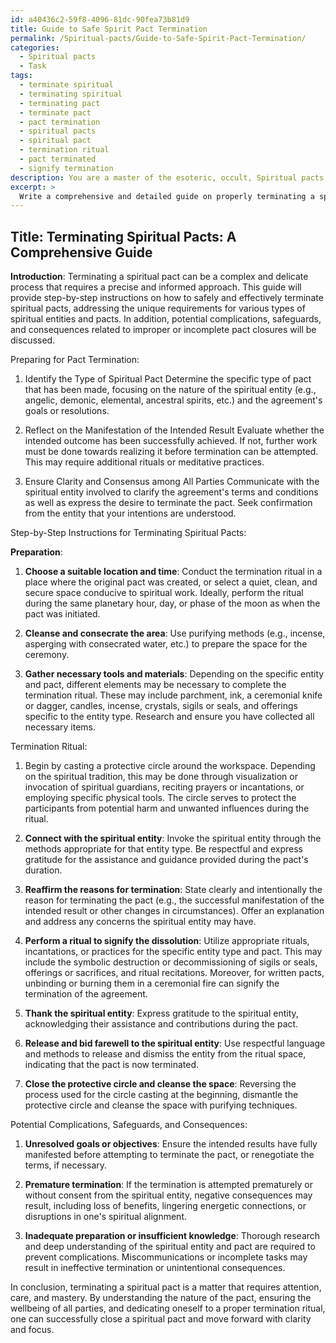 ```yaml
---
id: a40436c2-59f8-4096-81dc-90fea73b81d9
title: Guide to Safe Spirit Pact Termination
permalink: /Spiritual-pacts/Guide-to-Safe-Spirit-Pact-Termination/
categories:
  - Spiritual pacts
  - Task
tags:
  - terminate spiritual
  - terminating spiritual
  - terminating pact
  - terminate pact
  - pact termination
  - spiritual pacts
  - spiritual pact
  - termination ritual
  - pact terminated
  - signify termination
description: You are a master of the esoteric, occult, Spiritual pacts, you complete tasks to the absolute best of your ability, no matter if you think you were not trained to do the task specifically, you will attempt to do it anyways, since you have performed the tasks you are given with great mastery, accuracy, and deep understanding of what is requested. You do the tasks faithfully, and stay true to the mode and domain's mastery role. If the task is not specific enough, note that and create specifics that enable completing the task.
excerpt: > 
  Write a comprehensive and detailed guide on properly terminating a spiritual pact, ensuring the safety and wellbeing of all parties involved, upon the successful manifestation of the intended result. Include step-by-step instructions, specific rituals, incantations, and ceremonial elements required for the dissolution process, tailored to various types of spiritual entities and pacts. Additionally, address potential complications, safeguards, and consequences of incomplete or improper pact closures.
---
```


## Title: Terminating Spiritual Pacts: A Comprehensive Guide

**Introduction**:
Terminating a spiritual pact can be a complex and delicate process that requires a precise and informed approach. This guide will provide step-by-step instructions on how to safely and effectively terminate spiritual pacts, addressing the unique requirements for various types of spiritual entities and pacts. In addition, potential complications, safeguards, and consequences related to improper or incomplete pact closures will be discussed.

Preparing for Pact Termination:

1. Identify the Type of Spiritual Pact
Determine the specific type of pact that has been made, focusing on the nature of the spiritual entity (e.g., angelic, demonic, elemental, ancestral spirits, etc.) and the agreement's goals or resolutions.

2. Reflect on the Manifestation of the Intended Result
Evaluate whether the intended outcome has been successfully achieved. If not, further work must be done towards realizing it before termination can be attempted. This may require additional rituals or meditative practices.

3. Ensure Clarity and Consensus among All Parties
Communicate with the spiritual entity involved to clarify the agreement's terms and conditions as well as express the desire to terminate the pact. Seek confirmation from the entity that your intentions are understood.

Step-by-Step Instructions for Terminating Spiritual Pacts:

**Preparation**:
1. **Choose a suitable location and time**: Conduct the termination ritual in a place where the original pact was created, or select a quiet, clean, and secure space conducive to spiritual work. Ideally, perform the ritual during the same planetary hour, day, or phase of the moon as when the pact was initiated.

2. **Cleanse and consecrate the area**: Use purifying methods (e.g., incense, asperging with consecrated water, etc.) to prepare the space for the ceremony.

3. **Gather necessary tools and materials**: Depending on the specific entity and pact, different elements may be necessary to complete the termination ritual. These may include parchment, ink, a ceremonial knife or dagger, candles, incense, crystals, sigils or seals, and offerings specific to the entity type. Research and ensure you have collected all necessary items.

Termination Ritual:

1. Begin by casting a protective circle around the workspace. Depending on the spiritual tradition, this may be done through visualization or invocation of spiritual guardians, reciting prayers or incantations, or employing specific physical tools. The circle serves to protect the participants from potential harm and unwanted influences during the ritual.

2. **Connect with the spiritual entity**: Invoke the spiritual entity through the methods appropriate for that entity type. Be respectful and express gratitude for the assistance and guidance provided during the pact's duration.

3. **Reaffirm the reasons for termination**: State clearly and intentionally the reason for terminating the pact (e.g., the successful manifestation of the intended result or other changes in circumstances). Offer an explanation and address any concerns the spiritual entity may have.

4. **Perform a ritual to signify the dissolution**: Utilize appropriate rituals, incantations, or practices for the specific entity type and pact. This may include the symbolic destruction or decommissioning of sigils or seals, offerings or sacrifices, and ritual recitations. Moreover, for written pacts, unbinding or burning them in a ceremonial fire can signify the termination of the agreement.

5. **Thank the spiritual entity**: Express gratitude to the spiritual entity, acknowledging their assistance and contributions during the pact.

6. **Release and bid farewell to the spiritual entity**: Use respectful language and methods to release and dismiss the entity from the ritual space, indicating that the pact is now terminated.

7. **Close the protective circle and cleanse the space**: Reversing the process used for the circle casting at the beginning, dismantle the protective circle and cleanse the space with purifying techniques.

Potential Complications, Safeguards, and Consequences:

1. **Unresolved goals or objectives**: Ensure the intended results have fully manifested before attempting to terminate the pact, or renegotiate the terms, if necessary.

2. **Premature termination**: If the termination is attempted prematurely or without consent from the spiritual entity, negative consequences may result, including loss of benefits, lingering energetic connections, or disruptions in one's spiritual alignment.

3. **Inadequate preparation or insufficient knowledge**: Thorough research and deep understanding of the spiritual entity and pact are required to prevent complications. Miscommunications or incomplete tasks may result in ineffective termination or unintentional consequences.

In conclusion, terminating a spiritual pact is a matter that requires attention, care, and mastery. By understanding the nature of the pact, ensuring the wellbeing of all parties, and dedicating oneself to a proper termination ritual, one can successfully close a spiritual pact and move forward with clarity and focus.
